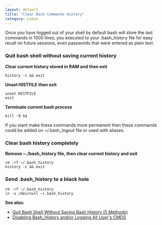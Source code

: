```yaml
---
layout: default
title: "Clear Bash Commands History"
category: Linux
---
```


Once you have logged out of your shell by default bash will store the last commands in 1000 lines, you executed to your .bash_history file for easy recall on future sessions, even passwords that were entered as plain text.

### Quit bash shell without saving current history

**Clear current history stored in RAM and then exit**

```shell
history -c && exit
```

**Unset HISTFILE then exit**

```shell
unset HISTFILE
exit
```

**Terminate current bash process**

```shell
kill -9 $$
```

If you want make these commands more permanent then these commands could be added on ~/.bash_logout file or used with aliases.

### Clear bash history completely

**Remove ~./bash_history file, then clear current history and exit**

```shell
rm -rf ~/.bash_history
history -c && exit
```

### Send .bash_history to a black hole

```shell
rm -rf ~/.bash_history
ln -s /dev/null ~/.bash_history
```

**See also:**
- [Quit Bash Shell Without Saving Bash History (5 Methods)](https://www.if-not-true-then-false.com/2010/quit-bash-shell-without-saving-bash-history/)
- [Disabling Bash_History and/or Logging All User's CMDS](http://mewbies.com/how_to_disable_bash_history_or_limit_tutorial.html)
